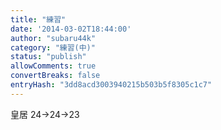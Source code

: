```yaml
---
title: "練習"
date: '2014-03-02T18:44:00'
author: "subaru44k"
category: "練習(中)"
status: "publish"
allowComments: true
convertBreaks: false
entryHash: "3dd8acd3003940215b503b5f8305c1c7"
---
```

皇居
24→24→23
